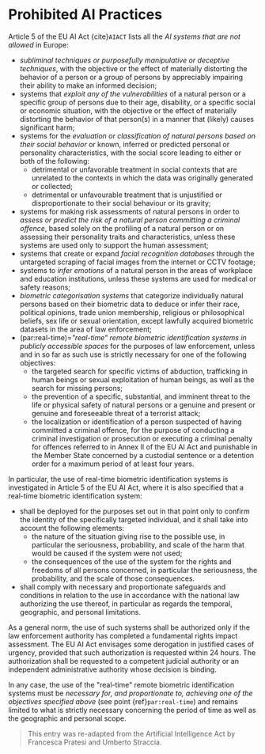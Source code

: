 # Prohibited AI Practices

Article 5 of the EU AI Act {cite}`AIACT` lists all the *AI systems that are not allowed* in Europe:

- *subliminal techniques or purposefully manipulative or deceptive techniques*, with the objective or the effect of materially distorting the behavior of a person or a group of persons by appreciably impairing their ability to make an informed decision;
- systems that *exploit any of the vulnerabilities* of a natural person or a specific group of persons due to their age, disability, or a specific social or economic situation, with the objective or the effect of materially distorting the behavior of that person(s) in a manner that (likely) causes significant harm;
- systems for the *evaluation or classification of natural persons based on their social behavior* or known, inferred or predicted personal or personality characteristics, with the social score leading to either or both of the following:
  - detrimental or unfavorable treatment in social contexts that are unrelated to the contexts in which the data was originally generated or collected;
  - detrimental or unfavourable treatment that is unjustified or disproportionate to their social behaviour or its gravity;
- systems for making risk assessments of natural persons in order to *assess or predict the risk of a natural person committing a criminal offence*, based solely on the profiling of a natural person or on assessing their personality traits and characteristics, unless these systems are used only to support the human assessment;
- systems that create or expand *facial recognition databases* through the untargeted scraping of facial images from the internet or CCTV footage;
- systems to *infer emotions* of a natural person in the areas of workplace and education institutions, unless these systems are used for medical or safety reasons;
- *biometric categorisation systems* that categorize individually natural persons based on their biometric data to deduce or infer their race, political opinions, trade union membership, religious or philosophical beliefs, sex life or sexual orientation, except lawfully acquired biometric datasets in the area of law enforcement;
- (par:real-time)=*"real-time" remote biometric identification systems in publicly accessible spaces* for the purposes of law enforcement, unless and in so far as such use is strictly necessary for one of the following objectives:
  - the targeted search for specific victims of abduction, trafficking in human beings or sexual exploitation of human beings, as well as the search for missing persons;
  - the prevention of a specific, substantial, and imminent threat to the life or physical safety of natural persons or a genuine and present or genuine and foreseeable threat of a terrorist attack;
  - the localization or identification of a person suspected of having committed a criminal offence, for the purpose of conducting a criminal investigation or prosecution or executing a criminal penalty for offences referred to in Annex II of the EU AI Act and punishable in the Member State concerned by a custodial sentence or a detention order for a maximum period of at least four years.
   
In particular, the use of real-time biometric identification systems is investigated in Article 5 of the EU AI Act, where it is also specified that a real-time biometric identification system:
- shall be deployed for the purposes set out in that point only to confirm the identity of the specifically targeted individual, and it shall take into account the following elements:
  - the nature of the situation giving rise to the possible use, in particular the seriousness, probability, and scale of the harm that would be caused if the system were not used;
  - the consequences of the use of the system for the rights and freedoms of all persons concerned, in particular the seriousness, the probability, and the scale of those consequences.
- shall comply with necessary and proportionate safeguards and conditions in relation to the use in accordance with the national law authorizing the use thereof, in particular as regards the temporal, geographic, and personal limitations.

As a general norm, the use of such systems shall be authorized only if the law enforcement authority
has completed a fundamental rights impact assessment. The EU AI Act envisages some derogation in justified cases of urgency, provided that such authorization is requested within 24 hours. The authorization shall be requested to a competent judicial authority or an independent administrative authority whose decision is binding.

In any case, the use of the "real-time" remote biometric identification systems must be *necessary for, and proportionate to, achieving one of the objectives specified above* (see point {ref}`par:real-time`) and remains limited to what is strictly necessary concerning the period of time as well as the geographic and personal scope.

> This entry was re-adapted from the Artificial Intelligence Act by Francesca Pratesi and Umberto Straccia.
